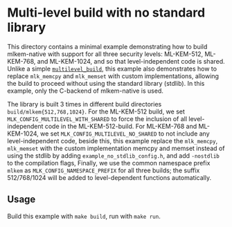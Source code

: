 [//]: # (SPDX-License-Identifier: CC-BY-4.0)

# Multi-level build with no standard library

This directory contains a minimal example demonstrating how to build mlkem-native with support for all three security levels: ML-KEM-512, ML-KEM-768, and ML-KEM-1024, and so that level-independent code is shared. Unlike a simple [`multilevel_build`](../multilevel_build/README.md), this example also demonstrates how to replace `mlk_memcpy` and `mlk_memset` with custom implementations, allowing the build to proceed without using the standard library (stdlib).
In this example, only the C-backend of mlkem-native is used.

The library is built 3 times in different build directories `build/mlkem{512,768,1024}`. For the ML-KEM-512 build, we set
`MLK_CONFIG_MULTILEVEL_WITH_SHARED` to force the inclusion of all level-independent code in the
ML-KEM-512-build. For ML-KEM-768 and ML-KEM-1024, we set `MLK_CONFIG_MULTILEVEL_NO_SHARED` to not include any
level-independent code, beside this, this example replace the `mlk_memcpy`, `mlk_memset` with the custom implementation memcpy and memset instead of using the stdlib by adding `example_no_stdlib_config.h`, and add `-nostdlib` to the compilation flags,
Finally, we use the common namespace prefix `mlkem` as `MLK_CONFIG_NAMESPACE_PREFIX` for all three builds; 
the suffix 512/768/1024 will be added to level-dependent functions automatically.

## Usage

Build this example with `make build`, run with `make run`.
